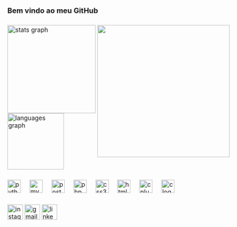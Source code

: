 <h3 align="left">Bem vindo ao meu GitHub</h3>

###

<img align="right" height="300" src="https://i.giphy.com/media/v1.Y2lkPTc5MGI3NjExNXUxenlkd3B3dmhzZmxiNDM3MnJobGpycnRidTU5Y3pmMHdtaTNlaiZlcD12MV9pbnRlcm5hbF9naWZfYnlfaWQmY3Q9Zw/CqDTYmxrpApGF9eI6q/giphy.gif"  />


<div align="left">
  <img src="https://github-readme-stats.vercel.app/api?username=luisfilipe3&hide_title=false&hide_rank=true&show_icons=true&include_all_commits=false&count_private=false&disable_animations=false&theme=monokai&locale=en&hide_border=true" height="200" alt="stats graph"  />
  </div>
  <img src="https://github-readme-stats.vercel.app/api/top-langs?username=luisfilipe3&locale=en&hide_title=false&layout=compact&card_width=320&langs_count=12&theme=monokai&hide_border=true" height="128" alt="languages graph"  />
</div>

###

<div align="left">
  <img src="https://img.shields.io/badge/Python-3776AB?logo=python&logoColor=white&style=for-the-badge" height="30" alt="python logo"  />
  <img width="12" />
  <img src="https://img.shields.io/badge/MySQL-4479A1?logo=mysql&logoColor=white&style=for-the-badge" height="30" alt="mysql logo"  />
  <img width="12" />
  <img src="https://img.shields.io/badge/PostgreSQL-4169E1?logo=postgresql&logoColor=white&style=for-the-badge" height="30" alt="postgresql logo"  />
  <img width="12" />
  <img src="https://img.shields.io/badge/PHP-777BB4?logo=php&logoColor=black&style=for-the-badge" height="30" alt="php logo"  />
  <img width="12" />
  <img src="https://img.shields.io/badge/CSS3-1572B6?logo=css3&logoColor=white&style=for-the-badge" height="30" alt="css3 logo"  />
  <img width="12" />
  <img src="https://img.shields.io/badge/HTML5-E34F26?logo=html5&logoColor=white&style=for-the-badge" height="30" alt="html5 logo"  />
  <img width="12" />
  <img src="https://img.shields.io/badge/C++-00599C?logo=cplusplus&logoColor=white&style=for-the-badge" height="30" alt="cplusplus logo"  />
  <img width="12" />
  <img src="https://img.shields.io/badge/C-A8B9CC?logo=c&logoColor=black&style=for-the-badge" height="30" alt="c logo"  />
</div>

###

<div align="left">
  <img src="https://img.shields.io/static/v1?message=Instagram&logo=instagram&label=&color=E4405F&logoColor=white&labelColor=&style=for-the-badge" height="35" alt="instagram logo"  />
  <img src="https://img.shields.io/static/v1?message=Gmail&logo=gmail&label=&color=D14836&logoColor=white&labelColor=&style=for-the-badge" height="35" alt="gmail logo"  />
  <img src="https://img.shields.io/static/v1?message=LinkedIn&logo=linkedin&label=&color=0077B5&logoColor=white&labelColor=&style=for-the-badge" height="35" alt="linkedin logo"  />
</div>

###
